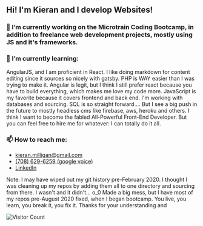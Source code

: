 ## Hi! I'm Kieran and I develop Websites!

### 🔭 I’m currently working on the Microtrain Coding Bootcamp, in addition to freelance web development projects, mostly using JS and it's frameworks.
### 🌱 I’m currently learning:
AngularJS, and I am proficient in React. I like doing markdown for content editing since it sources so nicely with gatsby. PHP is WAY easier than I was trying to make it. Angular is legit, but I think I still prefer react because you have to build everything, which makes me love my code more. JavaScript is my favorite because it covers frontend and back end. I'm working with databases and sourcing. SQL is so straight forward.... But I see a big push in the future to mostly headless cms like firebase, aws, heroku and others. I think I want to become the fabled All-Powerful Front-End Developer. But you can feel free to hire me for whatever: I can totally do it all.
### 📫 How to reach me: 
- kieran.milligan@gmail.com
- <a href="tel:7086296259">(708) 629-6259 (google voice)</a>
- <a href="https://www.linkedin.com/in/kieran-milligan/" target="_blank" rel="noopener noreferrer">LinkedIn</a>


Note: I may have wiped out my git history pre-February 2020. I thought I was cleaning up my repos by adding them all to one directory and sourcing from there. I wasn't and it didn't... o_0 Made a big mess, but I have most of my repos pre-August 2020 fixed, when I began bootcamp. You live, you learn, you break it, you fix it. Thanks for your understanding and 

![Visitor Count](https://profile-counter.glitch.me/Kieran815/count.svg)
